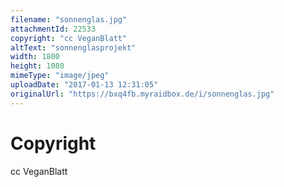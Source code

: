 ```yaml
---
filename: "sonnenglas.jpg"
attachmentId: 22533
copyright: "cc VeganBlatt"
altText: "sonnenglasprojekt"
width: 1800
height: 1080
mimeType: "image/jpeg"
uploadDate: "2017-01-13 12:31:05"
originalUrl: "https://bxq4fb.myraidbox.de/i/sonnenglas.jpg"
---
```


# Copyright

cc VeganBlatt
